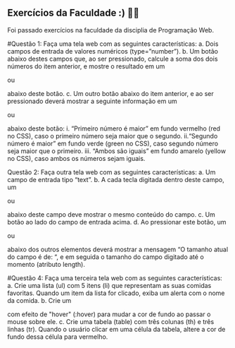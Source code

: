 ## Exercícios da Faculdade :) 👩‍💻
Foi passado exercícios na faculdade da disciplia de Programação Web.

#Questão 1:
Faça uma tela web com as seguintes características:
  a. Dois campos de entrada de valores numéricos (type=”number”).
  b. Um botão abaixo destes campos que, ao ser pressionado, calcule a soma dos
     dois números do item anterior, e mostre o resultado em um <div> ou <p> abaixo
    deste botão. 
 c. Um outro botão abaixo do item anterior, e ao ser pressionado deverá mostrar a
    seguinte informação em um <div> ou <p> abaixo deste botão: 
  i. “Primeiro número é maior” em fundo vermelho (red no CSS), caso o
      primeiro número seja maior que o segundo. 
  ii.“Segundo número é maior” em fundo verde (green no CSS), caso segundo
      número seja maior que o primeiro. 
  iii. “Ambos são iguais” em fundo amarelo (yellow no CSS), caso ambos os
       números sejam iguais. 
 

Questão 2: 
  Faça outra tela web com as seguintes características: 
  a. Um campo de entrada tipo “text”. 
  b. A cada tecla digitada dentro deste campo, um <div> ou <p> abaixo deste campo
     deve mostrar o mesmo conteúdo do campo. 
  c. Um botão ao lado do campo de entrada acima.
  d. Ao pressionar este botão, um <div> ou <p> abaixo dos outros elementos deverá
     mostrar a mensagem “O tamanho atual do campo é de: “, e em seguida o tamanho
      do campo digitado até o momento (atributo length).

#Questão 4:
Faça uma terceira tela web com as seguintes características:
   a. Crie uma lista (ul) com 5 itens (li) que representam as suas comidas favoritas.
     Quando um item da lista for clicado, exiba um alerta com o nome da comida.
   b. Crie um <div> com efeito de "hover" (:hover) para mudar a cor de fundo ao
      passar o mouse sobre ele.
   c. Crie uma tabela (table) com três colunas (th) e três linhas (tr). Quando o usuário
      clicar em uma célula da tabela, altere a cor de fundo dessa célula para vermelho. 

  
